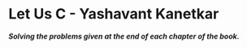 Let Us C - Yashavant Kanetkar
==============

***Solving the problems given at the end of each chapter of the book.***
